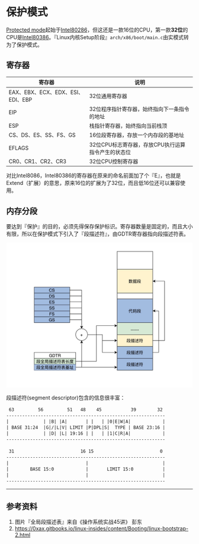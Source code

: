 # 保护模式

[Protected mode](https://en.wikipedia.org/wiki/Protected_mode)起始于[Intel80286](https://en.wikipedia.org/wiki/Intel_80286)，但这还是一款16位的CPU，第一款**32位**的CPU是[Intel80386](https://en.wikipedia.org/wiki/I386)。『Linux内核Setup阶段』`arch/x86/boot/main.c`由实模式转为了保护模式。


## 寄存器

|寄存器|说明|
|---|---|
|EAX、EBX、ECX、EDX、ESI、EDI、EBP|32位通用寄存器|
|EIP|32位程序指针寄存器，始终指向下一条指令的地址|
|ESP|栈指针寄存器，始终指向当前栈顶|
|CS、DS、ES、SS、FS、GS|16位段寄存器，存放一个内存段的基地址|
|EFLAGS|32位CPU标志寄存器，存放CPU执行运算指令产生的状态位|
|CR0、CR1、CR2、CR3|32位CPU控制寄存器|

对比Intel8086，Intel80386的寄存器在原来的命名前面加了个『E』，也就是Extend（扩展）的意思，原来16位的扩展为了32位，而且低16位还可以兼容使用。


## 内存分段

要达到『保护』的目的，必须先得保存保护标识。寄存器数量是固定的，而且大小有限，所以在保护模式下引入了『段描述符』，由GDTR寄存器指向段描述符表。

![全局段描述表](images/gdt.webp)


段描述符(segment descriptor)包含的信息很丰富：
```
 63         56         51   48    45           39        32 
------------------------------------------------------------
|             | |B| |A|       | |   | |0|E|W|A|            |
| BASE 31:24  |G|/|L|V| LIMIT |P|DPL|S|  TYPE | BASE 23:16 |
|             | |D| |L| 19:16 | |   | |1|C|R|A|            |
------------------------------------------------------------

 31                         16 15                         0 
------------------------------------------------------------
|                             |                            |
|        BASE 15:0            |       LIMIT 15:0           |
|                             |                            |
------------------------------------------------------------
```

---
## 参考资料
1. 图片『全局段描述表』来自《操作系统实战45讲》 彭东
2. https://0xax.gitbooks.io/linux-insides/content/Booting/linux-bootstrap-2.html